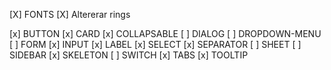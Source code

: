 [X] FONTS
[X] Altererar rings

[x] BUTTON
[x] CARD
[x] COLLAPSABLE
[ ] DIALOG
[ ] DROPDOWN-MENU
[ ] FORM
[x] INPUT
[x] LABEL
[x] SELECT
[x] SEPARATOR
[ ] SHEET
[ ] SIDEBAR
[x] SKELETON
[ ] SWITCH
[x] TABS
[x] TOOLTIP
